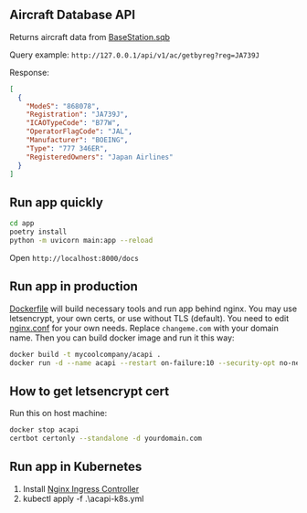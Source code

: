 ## Aircraft Database API

Returns aircraft data from [BaseStation.sqb](https://github.com/varnav/BaseStation.sqb)

Query example: `http://127.0.0.1/api/v1/ac/getbyreg?reg=JA739J`

Response:

```json
[
  {
    "ModeS": "868078",
    "Registration": "JA739J",
    "ICAOTypeCode": "B77W",
    "OperatorFlagCode": "JAL",
    "Manufacturer": "BOEING",
    "Type": "777 346ER",
    "RegisteredOwners": "Japan Airlines"
  }
]
```

## Run app quickly

```sh
cd app
poetry install
python -m uvicorn main:app --reload
```

Open `http://localhost:8000/docs`



## Run app in production

[Dockerfile](Dockerfile) will build necessary tools and run app behind nginx. You may use letsencrypt, your own certs, or use without TLS (default). You need to edit [nginx.conf](nginx.conf) for your own needs. Replace `changeme.com` with your domain name. Then you can build docker image and run it this way:

```sh
docker build -t mycoolcompany/acapi .
docker run -d --name acapi --restart on-failure:10 --security-opt no-new-privileges -p 80:80 -p 443:443 -v /etc/letsencrypt:/etc/letsencrypt mycoolcompany/acapi
```

## How to get letsencrypt cert

Run this on host machine:
```bash
docker stop acapi
certbot certonly --standalone -d yourdomain.com
``` 

## Run app in Kubernetes

1. Install [Nginx Ingress Controller](https://kubernetes.github.io/ingress-nginx/deploy/)
2. kubectl apply -f .\acapi-k8s.yml
